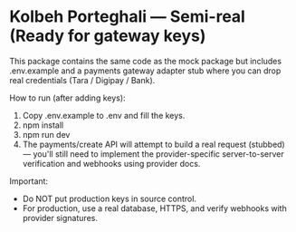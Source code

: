 Kolbeh Porteghali — Semi-real (Ready for gateway keys)
=====================================================

This package contains the same code as the mock package but includes .env.example and a payments gateway adapter stub where you can drop real credentials (Tara / Digipay / Bank).

How to run (after adding keys):
1. Copy .env.example to .env and fill the keys.
2. npm install
3. npm run dev
4. The payments/create API will attempt to build a real request (stubbed) — you'll still need to implement the provider-specific server-to-server verification and webhooks using provider docs.

Important:
- Do NOT put production keys in source control.
- For production, use a real database, HTTPS, and verify webhooks with provider signatures.
